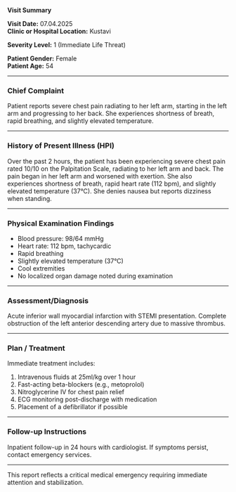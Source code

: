 

**Visit Summary**

**Visit Date:** 07.04.2025  
**Clinic or Hospital Location:** Kustavi  

**Severity Level:** 1 (Immediate Life Threat)  

**Patient Gender:** Female  
**Patient Age:** 54  

---

### **Chief Complaint**
Patient reports severe chest pain radiating to her left arm, starting in the left arm and progressing to her back. She experiences shortness of breath, rapid breathing, and slightly elevated temperature.

---

### **History of Present Illness (HPI)**
Over the past 2 hours, the patient has been experiencing severe chest pain rated 10/10 on the Palpitation Scale, radiating to her left arm and back. The pain began in her left arm and worsened with exertion. She also experiences shortness of breath, rapid heart rate (112 bpm), and slightly elevated temperature (37°C). She denies nausea but reports dizziness when standing.

---

### **Physical Examination Findings**
- Blood pressure: 98/64 mmHg  
- Heart rate: 112 bpm, tachycardic  
- Rapid breathing  
- Slightly elevated temperature (37°C)  
- Cool extremities  
- No localized organ damage noted during examination  

---

### **Assessment/Diagnosis**
Acute inferior wall myocardial infarction with STEMI presentation. Complete obstruction of the left anterior descending artery due to massive thrombus.

---

### **Plan / Treatment**
Immediate treatment includes:
1. Intravenous fluids at 25ml/kg over 1 hour  
2. Fast-acting beta-blockers (e.g., metoprolol)  
3. Nitroglycerine IV for chest pain relief  
4. ECG monitoring post-discharge with medication  
5. Placement of a defibrillator if possible  

---

### **Follow-up Instructions**
Inpatient follow-up in 24 hours with cardiologist. If symptoms persist, contact emergency services.

--- 

This report reflects a critical medical emergency requiring immediate attention and stabilization.